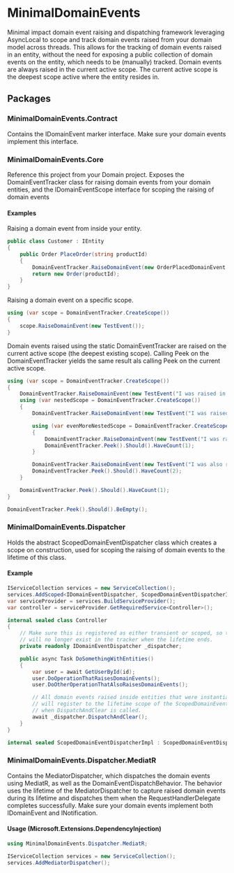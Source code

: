 # MinimalDomainEvents
Minimal impact domain event raising and dispatching framework leveraging AsyncLocal to scope and track domain events raised from your domain model across threads. This allows for the tracking of domain events raised in an entity, without the need for exposing a public collection of domain events on the entity, which needs to be (manually) tracked. Domain events are always raised in the current active scope. The current active scope is the deepest scope active where the entity resides in.

## Packages
### MinimalDomainEvents.Contract
Contains the IDomainEvent marker interface. Make sure your domain events implement this interface.

### MinimalDomainEvents.Core
Reference this project from your Domain project. Exposes the DomainEventTracker class for raising domain events from your domain entities, and the IDomainEventScope interface for scoping the raising of domain events

#### Examples
Raising a domain event from inside your entity.
```csharp
public class Customer : IEntity
{
    public Order PlaceOrder(string productId)
    {
        DomainEventTracker.RaiseDomainEvent(new OrderPlacedDomainEvent { ProductId = productId });
        return new Order(productId);
    }
}
```
Raising a domain event on a specific scope.
```csharp
using (var scope = DomainEventTracker.CreateScope())
{
    scope.RaiseDomainEvent(new TestEvent());
}
```
Domain events raised using the static DomainEventTracker are raised on the current active scope (the deepest existing scope). Calling Peek on the DomainEventTracker yields the same result als calling Peek on the current active scope.
```csharp
using (var scope = DomainEventTracker.CreateScope())
{
    DomainEventTracker.RaiseDomainEvent(new TestEvent("I was raised in the top scope."));
    using (var nestedScope = DomainEventTracker.CreateScope())
    {
        DomainEventTracker.RaiseDomainEvent(new TestEvent("I was raised in the nested scope."));

        using (var evenMoreNestedScope = DomainEventTracker.CreateScope())
        {
            DomainEventTracker.RaiseDomainEvent(new TestEvent("I was raised in the deepest scope."));
            DomainEventTracker.Peek().Should().HaveCount(1);
        }

        DomainEventTracker.RaiseDomainEvent(new TestEvent("I was also raised in the nested scope."));
        DomainEventTracker.Peek().Should().HaveCount(2);
    }

    DomainEventTracker.Peek().Should().HaveCount(1);
}

DomainEventTracker.Peek().Should().BeEmpty();
```


### MinimalDomainEvents.Dispatcher
Holds the abstract ScopedDomainEventDispatcher class which creates a scope on construction, used for scoping the raising of domain events to the lifetime of this class.

#### Example
```csharp
IServiceCollection services = new ServiceCollection();
services.AddScoped<IDomainEventDispatcher, ScopedDomainEventDispatcherImpl>();
var serviceProvider = services.BuildServiceProvider();
var controller = serviceProvider.GetRequiredService<Controller>();

internal sealed class Controller
{
    // Make sure this is registered as either transient or scoped, so that the scope
    // will no longer exist in the tracker when the lifetime ends.
    private readonly IDomainEventDispatcher _dispatcher;

    public async Task DoSomethingWithEntities()
    {
        var user = await GetUserById(id);
        user.DoOperationThatRaisesDomainEvents();
        user.DoOtherOperationThatAlsoRaisesDomainEvents();

        // All domain events raised inside entities that were instantiated in this scope or a nested scope
        // will register to the lifetime scope of the ScopedDomainEventDispatcherImpl and thus be dispatched
        // when DispatchAndClear is called.
        await _dispatcher.DispatchAndClear();
    }
}

internal sealed ScopedDomainEventDispatcherImpl : ScopedDomainEventDispatcher { ... }
```

### MinimalDomainEvents.Dispatcher.MediatR
Contains the MediatorDispatcher, which dispatches the domain events using MediatR, as well as the DomainEventDispatchBehavior. The behavior uses the lifetime of the MediatorDispatcher to capture raised domain events during its lifetime and dispatches them when the RequestHandlerDelegate completes successfully. Make sure your domain events implement both IDomainEvent and INotification.

#### Usage (Microsoft.Extensions.DependencyInjection)
```csharp
using MinimalDomainEvents.Dispatcher.MediatR;

IServiceCollection services = new ServiceCollection();
services.AddMediatorDispatcher();
```
